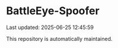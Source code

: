 # BattleEye-Spoofer

Last updated: 2025-06-25 12:45:59

This repository is automatically maintained.
